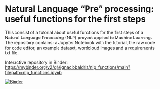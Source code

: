 # Natural Language “Pre” processing: useful functions for the first steps

This consist of a tutorial about useful functions for the first steps of a Natural Language Processing (NLP) proyect applied to Machine Learning.
The repository contains: a Jupyter Notebook with the tutorial, the raw code for code editor, an example dataset, wordcloud images and a requirements txt file.

Interactive repository in Binder: 
https://mybinder.org/v2/gh/ignaciobaldriz/nlp_functions/main?filepath=nlp_functions.ipynb



[![Binder](https://mybinder.org/badge_logo.svg)](https://mybinder.org/v2/gh/ignaciobaldriz/nlp_functions/main?filepath=nlp_functions.ipynb)
